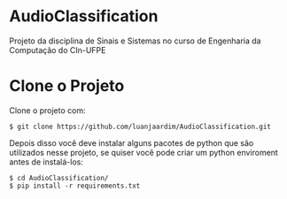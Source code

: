 # AudioClassification
Projeto da disciplina de Sinais e Sistemas no curso de Engenharia da Computação do CIn-UFPE

# Clone o Projeto
Clone o projeto com:
```console
$ git clone https://github.com/luanjaardim/AudioClassification.git
```

Depois disso você deve instalar alguns pacotes de python que são utilizados nesse projeto, se quiser você pode criar um python enviroment antes de instalá-los:
```console
$ cd AudioClassification/
$ pip install -r requirements.txt
```
